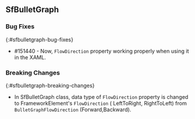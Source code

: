 ## SfBulletGraph

### Bug Fixes
{:#sfbulletgraph-bug-fixes}

* \#151440 - Now, `FlowDirection` property working properly when using it in the XAML.

### Breaking Changes
{:#sfbulletgraph-breaking-changes}

* In SfBulletGraph class, data type of `FlowDirection` property is changed to FrameworkElement's `FlowDirection` ( LeftToRight, RightToLeft) from `BulletGraphFlowDirection` (Forward,Backward).